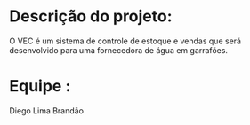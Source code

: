 # Descrição do projeto:

O VEC é um sistema de controle de estoque e vendas que 
será desenvolvido para uma fornecedora de água em garrafões.

# Equipe :
Diego Lima Brandão
